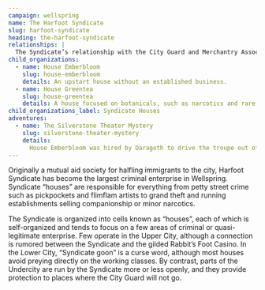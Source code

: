 ```yaml
---
campaign: wellspring
name: The Harfoot Syndicate
slug: harfoot-syndicate
heading: the-harfoot-syndicate
relationships: |
  The Syndicate’s relationship with the City Guard and Merchantry Association is necessarily antagonistic, although endemic corruption provides some openings for criminal activity. Likewise, the relationship with the Stonewardens is frosty, although the two groups will work together during incursions from below.
child_organizations:
  - name: House Emberbloom
    slug: house-emberbloom
    details: An upstart house without an established business.
  - name: House Greentea
    slug: house-greentea
    details: A house focused on botanicals, such as narcotics and rare foods.
child_organizations_label: Syndicate Houses
adventures:
  - name: The Silverstone Theater Mystery
    slug: silverstone-theater-mystery
    details:
      House Emberbloom was hired by Daragoth to drive the troupe out of the theater.
---
```


Originally a mutual aid society for halfling immigrants to the city, Harfoot Syndicate has become the largest criminal enterprise in Wellspring. Syndicate “houses” are responsible for everything from petty street crime such as pickpockets and flimflam artists to grand theft and running establishments selling companionship or minor narcotics.

The Syndicate is organized into cells known as “houses”, each of which is self-organized and tends to focus on a few areas of criminal or quasi-legitimate enterprise. Few operate in the Upper City, although a connection is rumored between the Syndicate and the gilded Rabbit’s Foot Casino. In the Lower City, “Syndicate goon” is a curse word, although most houses avoid preying directly on the working classes. By contrast, parts of the Undercity are run by the Syndicate more or less openly, and they provide protection to places where the City Guard will not go.
